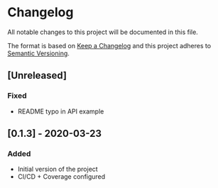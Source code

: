 # Changelog
All notable changes to this project will be documented in this file.

The format is based on [Keep a Changelog](http://keepachangelog.com/en/1.0.0/)
and this project adheres to [Semantic Versioning](http://semver.org/spec/v2.0.0.html).

## [Unreleased]
### Fixed
- README typo in API example

## [0.1.3] - 2020-03-23
### Added
- Initial version of the project
- CI/CD + Coverage configured
